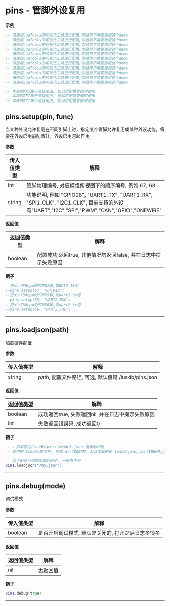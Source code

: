 # pins - 管脚外设复用

**示例**

```lua
-- 请使用LuaTools的可视化工具进行配置,你通常不需要使用这个demo
-- 请使用LuaTools的可视化工具进行配置,你通常不需要使用这个demo
-- 请使用LuaTools的可视化工具进行配置,你通常不需要使用这个demo
-- 请使用LuaTools的可视化工具进行配置,你通常不需要使用这个demo
-- 请使用LuaTools的可视化工具进行配置,你通常不需要使用这个demo
-- 请使用LuaTools的可视化工具进行配置,你通常不需要使用这个demo
-- 请使用LuaTools的可视化工具进行配置,你通常不需要使用这个demo
-- 请使用LuaTools的可视化工具进行配置,你通常不需要使用这个demo
-- 请使用LuaTools的可视化工具进行配置,你通常不需要使用这个demo
-- 请使用LuaTools的可视化工具进行配置,你通常不需要使用这个demo
-- 请使用LuaTools的可视化工具进行配置,你通常不需要使用这个demo

-- 本库的API属于高级用法, 仅动态配置管脚时使用
-- 本库的API属于高级用法, 仅动态配置管脚时使用
-- 本库的API属于高级用法, 仅动态配置管脚时使用

```

## pins.setup(pin, func)



当某种外设允许复用在不同引脚上时，指定某个管脚允许复用成某种外设功能，需要在外设启用前配置好，外设启用时起作用。

**参数**

|传入值类型|解释|
|-|-|
|int|管脚物理编号, 对应模组俯视图下的顺序编号, 例如 67, 68|
|string|功能说明, 例如 "GPIO18", "UART1_TX", "UART1_RX", "SPI1_CLK", "I2C1_CLK", 目前支持的外设有"UART","I2C","SPI","PWM","CAN","GPIO","ONEWIRE"|

**返回值**

|返回值类型|解释|
|-|-|
|boolean|配置成功,返回true, 其他情况均返回false, 并在日志中提示失败原因|

**例子**

```lua
--把air780epm的PIN67脚,做GPIO 18用
--pins.setup(67, "GPIO18")
--把air780epm的PIN55脚,做uart2 rx用
--pins.setup(55, "UART2_RXD")
--把air780epm的PIN56脚,做uart2 tx用
--pins.setup(56, "UART2_TXD")

```

---

## pins.loadjson(path)



加载硬件配置

**参数**

|传入值类型|解释|
|-|-|
|string|path, 配置文件路径, 可选, 默认值是 /luadb/pins.json|

**返回值**

|返回值类型|解释|
|-|-|
|boolean|成功返回true, 失败返回nil, 并在日志中提示失败原因|
|int|失败返回错误码, 成功返回0|

**例子**

```lua
-- ，如果存在/luadb/pins_$model.json 就自动加载
-- 其中的 $model是型号, 例如 Air780EPM, 默认加载的是 luadb/pins_Air780EPM.json

-- 以下是自行加载配置的例子, 一般用不到
pins.loadjson("/my.json")

```

---

## pins.debug(mode)



调试模式

**参数**

|传入值类型|解释|
|-|-|
|boolean|是否开启调试模式, 默认是关闭的, 打开之后日志多很多|

**返回值**

|返回值类型|解释|
|-|-|
|nil|无返回值|

**例子**

```lua
pins.debug(true)

```

---

